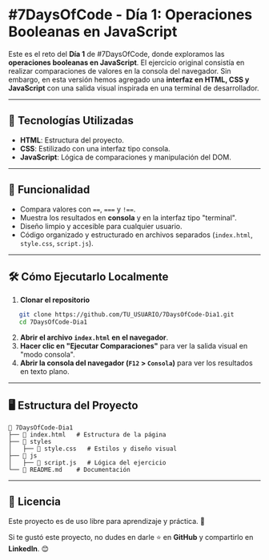 # #7DaysOfCode - Día 1: Operaciones Booleanas en JavaScript

Este es el reto del **Día 1** de #7DaysOfCode, donde exploramos las **operaciones booleanas en JavaScript**. El ejercicio original consistía en realizar comparaciones de valores en la consola del navegador. Sin embargo, en esta versión hemos agregado una **interfaz en HTML, CSS y JavaScript** con una salida visual inspirada en una terminal de desarrollador.

---

## 🚀 Tecnologías Utilizadas
- **HTML**: Estructura del proyecto.
- **CSS**: Estilizado con una interfaz tipo consola.
- **JavaScript**: Lógica de comparaciones y manipulación del DOM.

---

## 📌 Funcionalidad
- Compara valores con `==`, `===` y `!==`.
- Muestra los resultados en **consola** y en la interfaz tipo "terminal".
- Diseño limpio y accesible para cualquier usuario.
- Código organizado y estructurado en archivos separados (`index.html`, `style.css`, `script.js`).

---

## 🛠 Cómo Ejecutarlo Localmente
1. **Clonar el repositorio**
```bash
   git clone https://github.com/TU_USUARIO/7DaysOfCode-Dia1.git
   cd 7DaysOfCode-Dia1
```
2. **Abrir el archivo `index.html` en el navegador**.
3. **Hacer clic en "Ejecutar Comparaciones"** para ver la salida visual en "modo consola".
4. **Abrir la consola del navegador (`F12` > `Consola`)** para ver los resultados en texto plano.

---

## 🖥️ Estructura del Proyecto
```
📂 7DaysOfCode-Dia1
├── 📄 index.html   # Estructura de la página
├── 📂 styles
│   ├── 📄 style.css   # Estilos y diseño visual
├── 📂 js
│   ├── 📄 script.js   # Lógica del ejercicio
└── 📄 README.md    # Documentación
```

---

## 📜 Licencia
Este proyecto es de uso libre para aprendizaje y práctica. 🚀

Si te gustó este proyecto, no dudes en darle ⭐ en **GitHub** y compartirlo en **LinkedIn**. 😊

